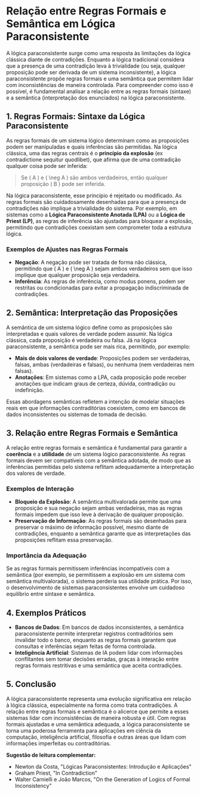 # Relação entre Regras Formais e Semântica em Lógica Paraconsistente

A lógica paraconsistente surge como uma resposta às limitações da lógica clássica diante de contradições. Enquanto a lógica tradicional considera que a presença de uma contradição leva à trivialidade (ou seja, qualquer proposição pode ser derivada de um sistema inconsistente), a lógica paraconsistente propõe regras formais e uma semântica que permitem lidar com inconsistências de maneira controlada. Para compreender como isso é possível, é fundamental analisar a relação entre as regras formais (sintaxe) e a semântica (interpretação dos enunciados) na lógica paraconsistente.

## 1. Regras Formais: Sintaxe da Lógica Paraconsistente

As regras formais de um sistema lógico determinam como as proposições podem ser manipuladas e quais inferências são permitidas. Na lógica clássica, uma das regras centrais é o **princípio da explosão** (ex contradictione sequitur quodlibet), que afirma que de uma contradição qualquer coisa pode ser inferida:

> Se \( A \) e \( \neg A \) são ambos verdadeiros, então qualquer proposição \( B \) pode ser inferida.

Na lógica paraconsistente, esse princípio é rejeitado ou modificado. As regras formais são cuidadosamente desenhadas para que a presença de contradições não implique a trivialidade do sistema. Por exemplo, em sistemas como a **Lógica Paraconsistente Anotada (LPA)** ou a **Lógica de Priest (LP)**, as regras de inferência são ajustadas para bloquear a explosão, permitindo que contradições coexistam sem comprometer toda a estrutura lógica.

### Exemplos de Ajustes nas Regras Formais

- **Negação**: A negação pode ser tratada de forma não clássica, permitindo que \( A \) e \( \neg A \) sejam ambos verdadeiros sem que isso implique que qualquer proposição seja verdadeira.
- **Inferência**: As regras de inferência, como modus ponens, podem ser restritas ou condicionadas para evitar a propagação indiscriminada de contradições.

## 2. Semântica: Interpretação das Proposições

A semântica de um sistema lógico define como as proposições são interpretadas e quais valores de verdade podem assumir. Na lógica clássica, cada proposição é verdadeira ou falsa. Já na lógica paraconsistente, a semântica pode ser mais rica, permitindo, por exemplo:

- **Mais de dois valores de verdade**: Proposições podem ser verdadeiras, falsas, ambas (verdadeiras e falsas), ou nenhuma (nem verdadeiras nem falsas).
- **Anotações**: Em sistemas como a LPA, cada proposição pode receber anotações que indicam graus de certeza, dúvida, contradição ou indefinição.

Essas abordagens semânticas refletem a intenção de modelar situações reais em que informações contraditórias coexistem, como em bancos de dados inconsistentes ou sistemas de tomada de decisão.

## 3. Relação entre Regras Formais e Semântica

A relação entre regras formais e semântica é fundamental para garantir a **coerência** e a **utilidade** de um sistema lógico paraconsistente. As regras formais devem ser compatíveis com a semântica adotada, de modo que as inferências permitidas pelo sistema reflitam adequadamente a interpretação dos valores de verdade.

### Exemplos de Interação

- **Bloqueio da Explosão**: A semântica multivalorada permite que uma proposição e sua negação sejam ambas verdadeiras, mas as regras formais impedem que isso leve à derivação de qualquer proposição.
- **Preservação de Informação**: As regras formais são desenhadas para preservar o máximo de informação possível, mesmo diante de contradições, enquanto a semântica garante que as interpretações das proposições reflitam essa preservação.

### Importância da Adequação

Se as regras formais permitissem inferências incompatíveis com a semântica (por exemplo, se permitissem a explosão em um sistema com semântica multivalorada), o sistema perderia sua utilidade prática. Por isso, o desenvolvimento de sistemas paraconsistentes envolve um cuidadoso equilíbrio entre sintaxe e semântica.

## 4. Exemplos Práticos

- **Bancos de Dados**: Em bancos de dados inconsistentes, a semântica paraconsistente permite interpretar registros contraditórios sem invalidar todo o banco, enquanto as regras formais garantem que consultas e inferências sejam feitas de forma controlada.
- **Inteligência Artificial**: Sistemas de IA podem lidar com informações conflitantes sem tomar decisões erradas, graças à interação entre regras formais restritivas e uma semântica que aceita contradições.

## 5. Conclusão

A lógica paraconsistente representa uma evolução significativa em relação à lógica clássica, especialmente na forma como trata contradições. A relação entre regras formais e semântica é o alicerce que permite a esses sistemas lidar com inconsistências de maneira robusta e útil. Com regras formais ajustadas e uma semântica adequada, a lógica paraconsistente se torna uma poderosa ferramenta para aplicações em ciência da computação, inteligência artificial, filosofia e outras áreas que lidam com informações imperfeitas ou contraditórias.



**Sugestão de leitura complementar:**  
- Newton da Costa, "Lógicas Paraconsistentes: Introdução e Aplicações"
- Graham Priest, "In Contradiction"
- Walter Carnielli e João Marcos, "On the Generation of Logics of Formal Inconsistency"